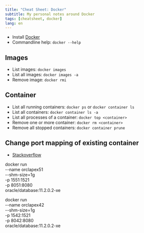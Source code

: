```yaml
---
title: "Cheat Sheet: Docker"
subtitle: My personal notes around Docker
tags: [cheatsheet, docker]
lang: en
---
```


- Install [Docker](https://www.docker.com)
- Commandline help: `docker --help`


## Images

- List images: `docker images`
- List all images: `docker images -a`
- Remove image: `docker rmi`


## Container

- List all running containers: `docker ps` or `docker container ls`
- List all containers: `docker container ls -a`
- List all processes of a container: `docker top <container>`
- Remove one or more container: `docker rm <container>`
- Remove all stopped containers: `docker container prune`


## Change port mapping of existing container

- [Stackoverflow](http://stackoverflow.com/questions/19335444/how-do-i-assign-a-port-mapping-to-an-existing-docker-container)


docker run \
  --name orclapex51 \
  --shm-size=1g \
  -p 1551:1521 \
  -p 8051:8080 \
  oracle/database:11.2.0.2-xe

  docker run \
    --name orclapex42 \
    --shm-size=1g \
    -p 1542:1521 \
    -p 8042:8080 \
    oracle/database:11.2.0.2-xe

